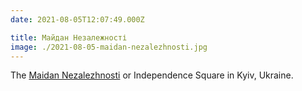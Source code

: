 ```yaml
---
date: 2021-08-05T12:07:49.000Z

title: Майдан Незалежності
image: ./2021-08-05-maidan-nezalezhnosti.jpg
---
```


The [Maidan Nezalezhnosti](https://en.wikipedia.org/wiki/Maidan_Nezalezhnosti) or Independence Square in Kyiv, Ukraine.
